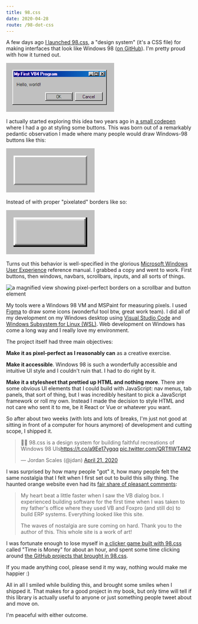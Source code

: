 ```yaml
---
title: 98.css
date: 2020-04-28
route: /98-dot-css
---
```


A few days ago [I launched 98.css](https://jdan.github.io/98.css/), a "design system" (it's a CSS file) for making
interfaces that look like Windows 98 ([on GitHub](https://github.com/jdan/98.css)). I'm pretty proud with how it turned out. 

<img alt="a screenshot of a window with the title 'My First VB4 Program' and two buttons OK and Cancel, styled like a Windows 98 dialog" src="https://github.com/jdan/98.css/blob/master/docs/window.png?raw=true" height="133">

I actually started exploring this idea two years ago in [a small codepen](https://codepen.io/jdan/pen/QmXYPB) where I had a go at
styling some buttons. This was born out of a remarkably pedantic observation I made where many people would draw Windows-98 buttons like this:

<div style="display: inline-block; padding: 20px; background: silver">
<div style="width: 192px; height: 72px; border: 4px solid grey; border-top-color: white; border-left-color: white"></div>
</div>

Instead of with proper "pixelated" borders like so:

<div style="display: inline-block; padding: 20px; background: silver">
<div style="width: 200px; height: 80px; box-shadow: inset -4px -4px #0a0a0a, inset 4px 4px #fff, inset -8px -8px grey, inset 8px 8px #dfdfdf"></div>
</div>

Turns out this behavior is well-specified in the glorious [Microsoft Windows User Experience](https://amzn.to/2YdvLve) reference manual.
I grabbed a copy and went to work. First buttons, then windows, navbars, scrollbars, inputs, and all sorts of things.

<img alt="a magnified view showing pixel-perfect borders on a scrollbar and button element" src="https://github.com/jdan/98.css/blob/master/docs/zoom.png?raw=true?raw=true" height="133">

My tools were a Windows 98 VM and MSPaint for measuring pixels. I used [Figma](https://www.figma.com/) to draw some icons (wonderful tool btw, great work team).
I did all of my development on my Windows desktop using [Visual Studio Code](https://code.visualstudio.com/) and
[Windows Subsystem for Linux (WSL)](https://docs.microsoft.com/en-us/windows/wsl/install-win10). Web development on Windows has come a long way and I really
love my environment.

The project itself had three main objectives:

**Make it as pixel-perfect as I reasonably can** as a creative exercise.

**Make it accessible**. Windows 98 is such a wonderfully accessible and intuitive UI style and I couldn't ruin that. I had to do right by it.

**Make it a stylesheet that prettied up HTML and nothing more**. There are some obvious UI elements that I could build with JavaScript:
nav menus, tab panels, that sort of thing, but I was incredibly hesitant to pick a JavaScript framework or roll my own. Instead I made
the decision to style HTML and not care who sent it to me, be it React or Vue or whatever you want.

So after about two weeks (with lots and lots of breaks, I'm just not good at sitting in front of a computer for hours anymore) of
development and cutting scope, I shipped it.

<blockquote class="twitter-tweet"><p lang="en" dir="ltr">🎨✨ 98.css is a design system for building faithful recreations of Windows 98 UIs<a href="https://t.co/a9Ee17ygqq">https://t.co/a9Ee17ygqq</a> <a href="https://t.co/QRTfIWT4M2">pic.twitter.com/QRTfIWT4M2</a></p>&mdash; Jordan Scales (@jdan) <a href="https://twitter.com/jdan/status/1252741755839143936?ref_src=twsrc%5Etfw">April 21, 2020</a></blockquote> <script async src="https://platform.twitter.com/widgets.js" charset="utf-8"></script>

I was surprised by how many people "got" it, how many people felt the same nostalgia that I felt when I first set out to build this
silly thing. The haunted orange website even had its [fair share of pleasant comments](https://news.ycombinator.com/item?id=22940564):

> My heart beat a little faster when I saw the VB dialog box. I experienced building software for the first time when I was taken to my father's office where they used VB and Foxpro (and still do) to build ERP systems. Everything looked like this site.
> 
> The waves of nostalgia are sure coming on hard. Thank you to the author of this. This whole site is a work of art!

I was fortunate enough to lose myself in [a clicker game built with 98.css](https://twitter.com/pieskucom/status/1254396566863036418)
called "Time is Money" for about an hour, and spent some time clicking around [the GitHub projects that brought in 98.css](https://github.com/jdan/98.css/network/dependents?package_id=UGFja2FnZS0xMTA3MTQ5NTgw).

If you made anything cool, please send it my way, nothing would make me happier :)

All in all I smiled while building this, and brought some smiles when I shipped it. That makes for a good project in my book, but only
time will tell if this library is actually useful to anyone or just something people tweet about and move on.

I'm peaceful with either outcome.
